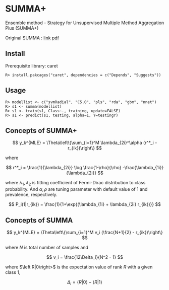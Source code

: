 # SUMMA+ 

Ensemble method - Strategy for Unsupervised Multiple Method Aggregation Plus (SUMMA+)

Original SUMMA : [link](http://jmlr.org/papers/v20/18-094.html) [pdf](https://www.google.com/url?sa=t&rct=j&q=&esrc=s&source=web&cd=4&cad=rja&uact=8&ved=2ahUKEwiFqOK39OXmAhUqh-AKHQIuDPEQFjADegQIBhAC&url=http%3A%2F%2Fwww.jmlr.org%2Fpapers%2Fvolume20%2F18-094%2F18-094.pdf&usg=AOvVaw2JrWKtNU8u-MMJSQ8iTGo8)

## Install

Prerequisite library: caret

```{r}
R> install.pakcages("caret", dependencies = c("Depends", "Suggests"))
```

## Usage

```{r}
R> modellist <- c("svmRadial", "C5.0", "pls", "rda", "gbm", "nnet")
R> s1 <- summa(modellist)
R> s1 <- train(s1, Class~., training, update=FALSE)
R> s1 <- predict(s1, testing, alpha=1, Y=testingY)
```

## Concepts of SUMMA+

$$ y_k^{MLE} = \Theta\left\{\sum_{i=1}^M \lambda_{2i}^\alpha (r^*_i - r_{ik})\right\} $$

where 

$$ r^*_i = \frac{1}{\lambda_{2i}} \log \frac{1-\rho}{\rho} -\frac{\lambda_{1i}}{\lambda_{2i}} $$

where $\lambda_1, \lambda_2$ is fitting coefficient of Fermi-Dirac distribution to class probability. And $\alpha, \rho$ are tuning parameter with default value of 1 and prevalence, respectively. 

$$ P_i(1|r_{ik}) = \frac{1}{1+\exp{(\lambda_{1i} + \lambda_{2i} r_{ik})}} $$

## Concepts of SUMMA

$$ y_k^{MLE} = \Theta\left\{\sum_{i=1}^M v_i (\frac{N+1}{2} - r_{ik})\right\} $$

where $N$ is total number of samples and 

$$ v_i = \frac{12\Delta_i}{N^2 - 1} $$

where $\left R|0\right>$ is the expectation value of rank $R$ with a given class 1, 

$$ \Delta_i = \left< R|0\right> - \left< R|1\right> $$
